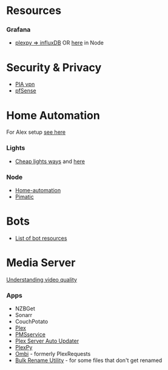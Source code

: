 # Resources

### Grafana
- [plexpy => influxDB](https://github.com/JeordyR/plexpyInflux) OR [here](https://github.com/brettinternet/plexpy2influx) in Node


# Security & Privacy
- [PIA vpn](https://www.privateinternetaccess.com/)
- [pfSense](../devops/pfsense.md)


# Home Automation
For Alex setup [see here](./alexa-echo.md)

### Lights
- [Cheap lights ways](https://timleland.com/wireless-power-outlets/) and [here](https://www.samkear.com/hardware/control-power-outlets-wirelessly-raspberry-pi)

### Node
- [Home-automation](https://github.com/deepsyx/home-automation)
- [Pimatic](https://pimatic.org/)


# Bots
- [List of bot resources](https://github.com/BotCube/awesome-bots)


# Media Server
[Understanding video quality](https://github.com/leandromoreira/digital_video_introduction)

### Apps
- NZBGet
- Sonarr
- CouchPotato
- [Plex](https://www.plex.tv/)
- [PMSservice](https://github.com/cjmurph/PmsService)
- [Plex Server Auto Updater](https://github.com/TechieGuy12/PlexServerAutoUpdater)
- [PlexPy](https://github.com/JonnyWong16/plexpy)
- [Ombi](https://github.com/tidusjar/Ombi) - formerly PlexRequests
- [Bulk Rename Utility](http://www.bulkrenameutility.co.uk/Main_Intro.php) - for some files that don't get renamed
